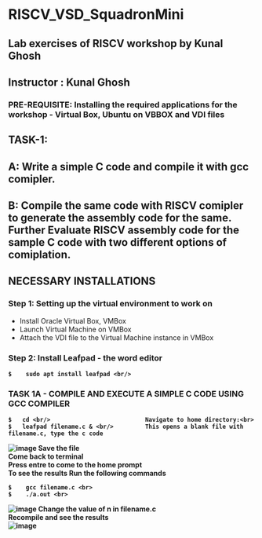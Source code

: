# RISCV_VSD_SquadronMini
## Lab exercises of RISCV workshop by Kunal Ghosh
## Instructor : Kunal Ghosh

### PRE-REQUISITE: Installing the required applications for the workshop - Virtual Box, Ubuntu on VBBOX and VDI files

## TASK-1: 
## A: Write a simple C code and compile it with gcc comipler. 
## B: Compile the same code with RISCV comipler to generate the assembly code for the same. Further Evaluate RISCV assembly code for the sample C code with two different options of comiplation.

## NECESSARY INSTALLATIONS
### Step 1: Setting up the virtual environment to work on
- Install Oracle Virtual Box, VMBox<br/>
- Launch Virtual Machine on VMBox<br/>
- Attach the VDI file to the Virtual Machine instance in VMBox<b>

### Step 2: Install Leafpad - the word editor
    $    sudo apt install leafpad <br/>

### TASK 1A - COMPILE AND EXECUTE A SIMPLE C CODE USING GCC COMPILER
    $   cd <br/>                           Navigate to home directory:<br>
    $   leafpad filename.c & <br/>         This opens a blank file with filename.c, type the c code
    
![image](https://github.com/user-attachments/assets/3a04abb4-3369-4564-bcf8-d73b6b845152)
Save the file<br> 
Come back to terminal<br>
Press entre to come to the home prompt<br>
To see the results Run the following commands

    $    gcc filename.c <br>
    $    ./a.out <br>
![image](https://github.com/user-attachments/assets/8310c8c6-46cf-4652-96c1-e6174aa564ae)
Change the value of n in filename.c <br>
Recompile and see the results <br>
![image](https://github.com/user-attachments/assets/0f5ec3fa-ba7e-4e16-9324-6fc827f94570)


